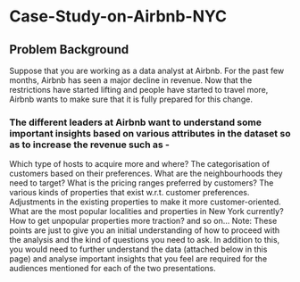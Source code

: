 # Case-Study-on-Airbnb-NYC

## Problem Background

Suppose that you are working as a data analyst at Airbnb. For the past few months, Airbnb has seen a major decline in revenue. Now that the restrictions have started lifting and people have started to travel more, Airbnb wants to make sure that it is fully prepared for this change.

### The different leaders at Airbnb want to understand some important insights based on various attributes in the dataset so as to increase the revenue such as -

Which type of hosts to acquire more and where? The categorisation of customers based on their preferences. What are the neighbourhoods they need to target? What is the pricing ranges preferred by customers? The various kinds of properties that exist w.r.t. customer preferences. Adjustments in the existing properties to make it more customer-oriented. What are the most popular localities and properties in New York currently? How to get unpopular properties more traction? and so on... Note: These points are just to give you an initial understanding of how to proceed with the analysis and the kind of questions you need to ask. In addition to this, you would need to further understand the data (attached below in this page) and analyse important insights that you feel are required for the audiences mentioned for each of the two presentations.
